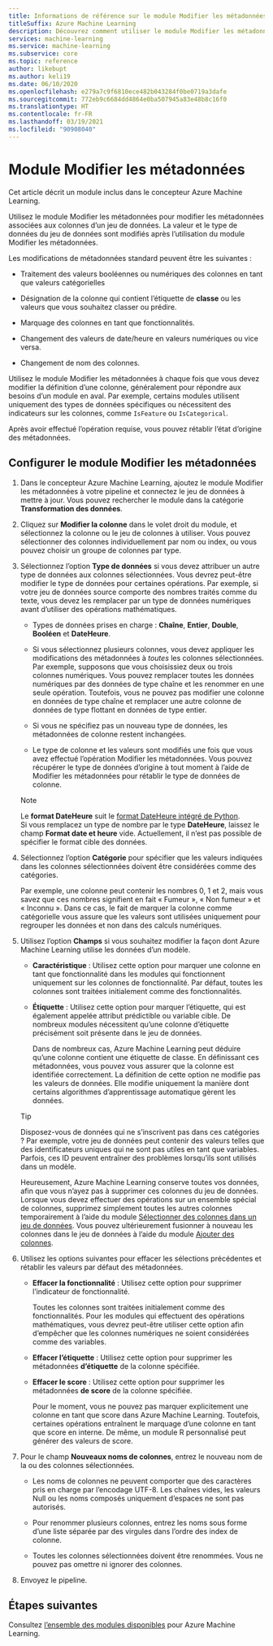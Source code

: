 ```yaml
---
title: Informations de référence sur le module Modifier les métadonnées
titleSuffix: Azure Machine Learning
description: Découvrez comment utiliser le module Modifier les métadonnées d’Azure Machine Learning pour changer les métadonnées associées aux colonnes d’un jeu de données.
services: machine-learning
ms.service: machine-learning
ms.subservice: core
ms.topic: reference
author: likebupt
ms.author: keli19
ms.date: 06/10/2020
ms.openlocfilehash: e279a7c9f6810ece482b043284f0be0719a3dafe
ms.sourcegitcommit: 772eb9c6684dd4864e0ba507945a83e48b8c16f0
ms.translationtype: HT
ms.contentlocale: fr-FR
ms.lasthandoff: 03/19/2021
ms.locfileid: "90908040"
---
```

# <a name="edit-metadata-module"></a>Module Modifier les métadonnées

Cet article décrit un module inclus dans le concepteur Azure Machine Learning.

Utilisez le module Modifier les métadonnées pour modifier les métadonnées associées aux colonnes d’un jeu de données. La valeur et le type de données du jeu de données sont modifiés après l’utilisation du module Modifier les métadonnées.

Les modifications de métadonnées standard peuvent être les suivantes :
  
+ Traitement des valeurs booléennes ou numériques des colonnes en tant que valeurs catégorielles
  
+ Désignation de la colonne qui contient l’étiquette de **classe** ou les valeurs que vous souhaitez classer ou prédire.
  
+ Marquage des colonnes en tant que fonctionnalités.
  
+ Changement des valeurs de date/heure en valeurs numériques ou vice versa.
  
+ Changement de nom des colonnes.
  
 Utilisez le module Modifier les métadonnées à chaque fois que vous devez modifier la définition d’une colonne, généralement pour répondre aux besoins d’un module en aval. Par exemple, certains modules utilisent uniquement des types de données spécifiques ou nécessitent des indicateurs sur les colonnes, comme `IsFeature` ou `IsCategorical`.  
  
 Après avoir effectué l’opération requise, vous pouvez rétablir l’état d’origine des métadonnées.
  
## <a name="configure-edit-metadata"></a>Configurer le module Modifier les métadonnées
  
1. Dans le concepteur Azure Machine Learning, ajoutez le module Modifier les métadonnées à votre pipeline et connectez le jeu de données à mettre à jour. Vous pouvez rechercher le module dans la catégorie **Transformation des données**.
  
1. Cliquez sur **Modifier la colonne** dans le volet droit du module, et sélectionnez la colonne ou le jeu de colonnes à utiliser. Vous pouvez sélectionner des colonnes individuellement par nom ou index, ou vous pouvez choisir un groupe de colonnes par type.  
  
1. Sélectionnez l’option **Type de données** si vous devez attribuer un autre type de données aux colonnes sélectionnées. Vous devrez peut-être modifier le type de données pour certaines opérations. Par exemple, si votre jeu de données source comporte des nombres traités comme du texte, vous devez les remplacer par un type de données numériques avant d’utiliser des opérations mathématiques.

    + Types de données prises en charge : **Chaîne**, **Entier**, **Double**, **Booléen** et **DateHeure**.

    + Si vous sélectionnez plusieurs colonnes, vous devez appliquer les modifications des métadonnées à *toutes* les colonnes sélectionnées. Par exemple, supposons que vous choisissiez deux ou trois colonnes numériques. Vous pouvez remplacer toutes les données numériques par des données de type chaîne et les renommer en une seule opération. Toutefois, vous ne pouvez pas modifier une colonne en données de type chaîne et remplacer une autre colonne de données de type flottant en données de type entier.
  
    + Si vous ne spécifiez pas un nouveau type de données, les métadonnées de colonne restent inchangées.

    + Le type de colonne et les valeurs sont modifiés une fois que vous avez effectué l’opération Modifier les métadonnées. Vous pouvez récupérer le type de données d’origine à tout moment à l’aide de Modifier les métadonnées pour rétablir le type de données de colonne.  

    > [!NOTE]
    > Le **format DateHeure** suit le [format DateHeure intégré de Python](https://docs.python.org/3/library/datetime.html#strftime-and-strptime-behavior).  
    > Si vous remplacez un type de nombre par le type **DateHeure**, laissez le champ **Format date et heure** vide. Actuellement, il n’est pas possible de spécifier le format cible des données.

1. Sélectionnez l’option **Catégorie** pour spécifier que les valeurs indiquées dans les colonnes sélectionnées doivent être considérées comme des catégories.

    Par exemple, une colonne peut contenir les nombres 0, 1 et 2, mais vous savez que ces nombres signifient en fait « Fumeur », « Non fumeur » et « Inconnu ». Dans ce cas, le fait de marquer la colonne comme catégorielle vous assure que les valeurs sont utilisées uniquement pour regrouper les données et non dans des calculs numériques.
  
1. Utilisez l’option **Champs** si vous souhaitez modifier la façon dont Azure Machine Learning utilise les données d’un modèle.

    + **Caractéristique** : Utilisez cette option pour marquer une colonne en tant que fonctionnalité dans les modules qui fonctionnent uniquement sur les colonnes de fonctionnalité. Par défaut, toutes les colonnes sont traitées initialement comme des fonctionnalités.  
  
    + **Étiquette** : Utilisez cette option pour marquer l’étiquette, qui est également appelée attribut prédictible ou variable cible. De nombreux modules nécessitent qu’une colonne d’étiquette précisément soit présente dans le jeu de données.

        Dans de nombreux cas, Azure Machine Learning peut déduire qu’une colonne contient une étiquette de classe. En définissant ces métadonnées, vous pouvez vous assurer que la colonne est identifiée correctement. La définition de cette option ne modifie pas les valeurs de données. Elle modifie uniquement la manière dont certains algorithmes d’apprentissage automatique gèrent les données.
  
    > [!TIP]
    > Disposez-vous de données qui ne s’inscrivent pas dans ces catégories ? Par exemple, votre jeu de données peut contenir des valeurs telles que des identificateurs uniques qui ne sont pas utiles en tant que variables. Parfois, ces ID peuvent entraîner des problèmes lorsqu’ils sont utilisés dans un modèle.
    >
    > Heureusement, Azure Machine Learning conserve toutes vos données, afin que vous n’ayez pas à supprimer ces colonnes du jeu de données. Lorsque vous devez effectuer des opérations sur un ensemble spécial de colonnes, supprimez simplement toutes les autres colonnes temporairement à l’aide du module [Sélectionner des colonnes dans un jeu de données](select-columns-in-dataset.md). Vous pouvez ultérieurement fusionner à nouveau les colonnes dans le jeu de données à l’aide du module [Ajouter des colonnes](add-columns.md).  
  
1. Utilisez les options suivantes pour effacer les sélections précédentes et rétablir les valeurs par défaut des métadonnées.  
  
    + **Effacer la fonctionnalité** : Utilisez cette option pour supprimer l’indicateur de fonctionnalité.  
  
         Toutes les colonnes sont traitées initialement comme des fonctionnalités. Pour les modules qui effectuent des opérations mathématiques, vous devrez peut-être utiliser cette option afin d’empêcher que les colonnes numériques ne soient considérées comme des variables.
  
    + **Effacer l’étiquette** : Utilisez cette option pour supprimer les métadonnées **d’étiquette** de la colonne spécifiée.  
  
    + **Effacer le score** : Utilisez cette option pour supprimer les métadonnées **de score** de la colonne spécifiée.  
  
         Pour le moment, vous ne pouvez pas marquer explicitement une colonne en tant que score dans Azure Machine Learning. Toutefois, certaines opérations entraînent le marquage d’une colonne en tant que score en interne. De même, un module R personnalisé peut générer des valeurs de score.

1. Pour le champ **Nouveaux noms de colonnes**, entrez le nouveau nom de la ou des colonnes sélectionnées.  
  
    + Les noms de colonnes ne peuvent comporter que des caractères pris en charge par l’encodage UTF-8. Les chaînes vides, les valeurs Null ou les noms composés uniquement d’espaces ne sont pas autorisés.  
  
    + Pour renommer plusieurs colonnes, entrez les noms sous forme d’une liste séparée par des virgules dans l’ordre des index de colonne.  
  
    + Toutes les colonnes sélectionnées doivent être renommées. Vous ne pouvez pas omettre ni ignorer des colonnes.  
  
1. Envoyez le pipeline.  

## <a name="next-steps"></a>Étapes suivantes

Consultez [l’ensemble des modules disponibles](module-reference.md) pour Azure Machine Learning.
